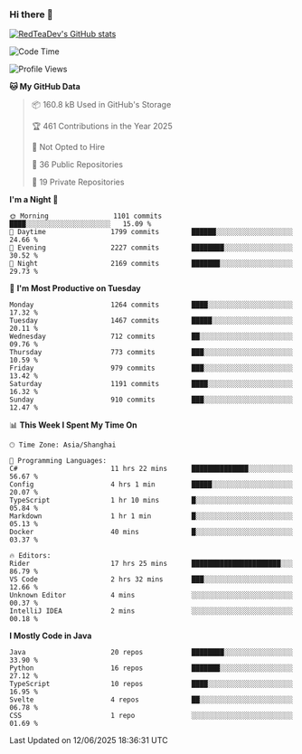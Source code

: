 ### Hi there 👋

<!--
**RedTeaDev/RedTeaDev** is a ✨ _special_ ✨ repository because its `README.md` (this file) appears on your GitHub profile.

Here are some ideas to get you started:

- 🔭 I’m currently working on ...
- 🌱 I’m currently learning ...
- 👯 I’m looking to collaborate on ...
- 🤔 I’m looking for help with ...
- 💬 Ask me about ...
- 📫 How to reach me: ...
- 😄 Pronouns: ...
- ⚡ Fun fact: ...
-->

<!--
[![wakatime](https://wakatime.com/badge/user/6b101ed0-04c0-4490-9283-eb61f2efff96.svg)](https://wakatime.com/@6b101ed0-04c0-4490-9283-eb61f2efff96)
!-->

[![RedTeaDev's GitHub stats](https://github-readme-stats.vercel.app/api?username=RedTeaDev\&include_all_commits=true)](https://github.com/anuraghazra/github-readme-stats)
<!--
[![willianrod's wakatime stats](https://github-readme-stats.vercel.app/api/wakatime?username=RedTeaDev)](https://github.com/anuraghazra/github-readme-stats)
!-->
<!--START_SECTION:waka-->
![Code Time](http://img.shields.io/badge/Code%20Time-3%2C286%20hrs%2011%20mins-blue)

![Profile Views](http://img.shields.io/badge/Profile%20Views-1-blue)

**🐱 My GitHub Data** 

> 📦 160.8 kB Used in GitHub's Storage 
 > 
> 🏆 461 Contributions in the Year 2025
 > 
> 🚫 Not Opted to Hire
 > 
> 📜 36 Public Repositories 
 > 
> 🔑 19 Private Repositories 
 > 
**I'm a Night 🦉** 

```text
🌞 Morning                1101 commits        ████░░░░░░░░░░░░░░░░░░░░░   15.09 % 
🌆 Daytime                1799 commits        ██████░░░░░░░░░░░░░░░░░░░   24.66 % 
🌃 Evening                2227 commits        ████████░░░░░░░░░░░░░░░░░   30.52 % 
🌙 Night                  2169 commits        ███████░░░░░░░░░░░░░░░░░░   29.73 % 
```
📅 **I'm Most Productive on Tuesday** 

```text
Monday                   1264 commits        ████░░░░░░░░░░░░░░░░░░░░░   17.32 % 
Tuesday                  1467 commits        █████░░░░░░░░░░░░░░░░░░░░   20.11 % 
Wednesday                712 commits         ██░░░░░░░░░░░░░░░░░░░░░░░   09.76 % 
Thursday                 773 commits         ███░░░░░░░░░░░░░░░░░░░░░░   10.59 % 
Friday                   979 commits         ███░░░░░░░░░░░░░░░░░░░░░░   13.42 % 
Saturday                 1191 commits        ████░░░░░░░░░░░░░░░░░░░░░   16.32 % 
Sunday                   910 commits         ███░░░░░░░░░░░░░░░░░░░░░░   12.47 % 
```


📊 **This Week I Spent My Time On** 

```text
🕑︎ Time Zone: Asia/Shanghai

💬 Programming Languages: 
C#                       11 hrs 22 mins      ██████████████░░░░░░░░░░░   56.67 % 
Config                   4 hrs 1 min         █████░░░░░░░░░░░░░░░░░░░░   20.07 % 
TypeScript               1 hr 10 mins        █░░░░░░░░░░░░░░░░░░░░░░░░   05.84 % 
Markdown                 1 hr 1 min          █░░░░░░░░░░░░░░░░░░░░░░░░   05.13 % 
Docker                   40 mins             █░░░░░░░░░░░░░░░░░░░░░░░░   03.37 % 

🔥 Editors: 
Rider                    17 hrs 25 mins      ██████████████████████░░░   86.79 % 
VS Code                  2 hrs 32 mins       ███░░░░░░░░░░░░░░░░░░░░░░   12.66 % 
Unknown Editor           4 mins              ░░░░░░░░░░░░░░░░░░░░░░░░░   00.37 % 
IntelliJ IDEA            2 mins              ░░░░░░░░░░░░░░░░░░░░░░░░░   00.18 % 
```

**I Mostly Code in Java** 

```text
Java                     20 repos            ████████░░░░░░░░░░░░░░░░░   33.90 % 
Python                   16 repos            ███████░░░░░░░░░░░░░░░░░░   27.12 % 
TypeScript               10 repos            ████░░░░░░░░░░░░░░░░░░░░░   16.95 % 
Svelte                   4 repos             ██░░░░░░░░░░░░░░░░░░░░░░░   06.78 % 
CSS                      1 repo              ░░░░░░░░░░░░░░░░░░░░░░░░░   01.69 % 
```




 Last Updated on 12/06/2025 18:36:31 UTC
<!--END_SECTION:waka-->


